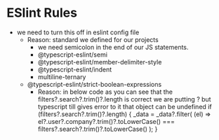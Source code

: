 # ESlint Rules

- we need to turn this off in eslint config file
  - Reason: standard we defined for our projects
    - we need semicolon in the end of our JS statements.
    - @typescript-eslint/semi
    - @typescript-eslint/member-delimiter-style
    - @typescript-eslint/indent
    - multiline-ternary
  - @typescript-eslint/strict-boolean-expressions
    - Reason: in below code as you can see that the filters?.search?.trim()?.length is correct we are putting ? but typescript till gives error to it that object can be undefined
      if (filters?.search?.trim()?.length) {
      \_data = \_data?.filter(
      (el) =>
      el?.user?.company?.trim()?.toLowerCase() ===
      filters?.search?.trim()?.toLowerCase()
      );
      }
